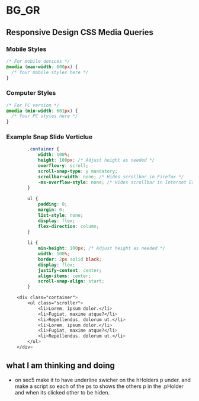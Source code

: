 # BG_GR

## Responsive Design CSS Media Queries

### Mobile Styles
```css
/* For mobile devices */
@media (max-width: 600px) {
  /* Your mobile styles here */
}
```

### Computer Styles 

```css
/* For PC version */
@media (min-width: 601px) {
  /* Your PC styles here */
}
```

### Example Snap Slide Verticlue 

```css  
        .container {
            width: 100%;
            height: 100px; /* Adjust height as needed */
            overflow-y: scroll;
            scroll-snap-type: y mandatory;
            scrollbar-width: none; /* Hides scrollbar in Firefox */
            -ms-overflow-style: none; /* Hides scrollbar in Internet Explorer */
        }
         
        ul {
            padding: 0;
            margin: 0;
            list-style: none;
            display: flex;
            flex-direction: column;
        }
        
        li {
            min-height: 100px; /* Adjust height as needed */
            width: 100%;
            border: 2px solid black;
            display: flex;
            justify-content: center;
            align-items: center;
            scroll-snap-align: start;
        }

    <div class="container">
        <ul class="scroller">
            <li>Lorem, ipsum dolor.</li>
            <li>Fugiat, maxime atque?</li>
            <li>Repellendus, dolorum ut.</li>
            <li>Lorem, ipsum dolor.</li>
            <li>Fugiat, maxime atque?</li>
            <li>Repellendus, dolorum ut.</li>
        </ul>
    </div>


```
## what I am thinking and doing

- on sec5 make it to have underline swicher on the hHolders p under. and make a script so each of the ps to shows the others p in the .pHolder and when its clicked other to be hiden.